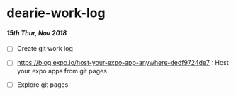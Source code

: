 # dearie-work-log


#### *15th Thur, Nov 2018*

- [ ] Create git work log
- [ ] https://blog.expo.io/host-your-expo-app-anywhere-dedf9724de7 : Host your expo apps from git pages
- [ ] Explore git pages


 
